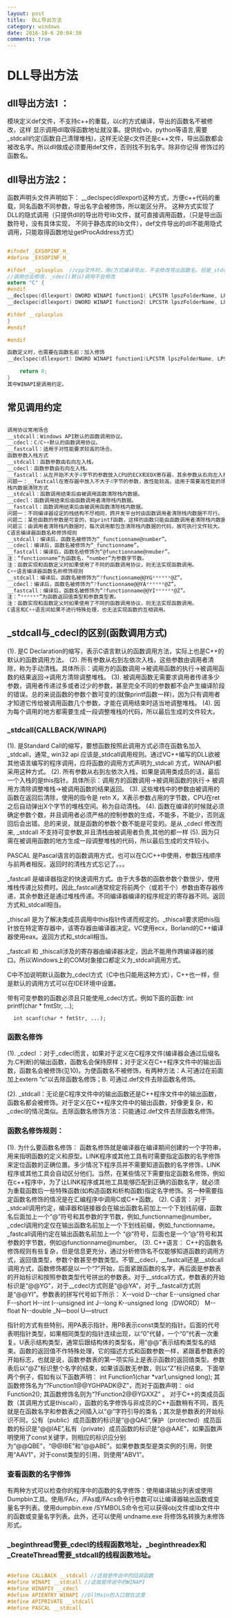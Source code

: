 ```yaml
---
layout: post
title:  DLL导出方法
category: windows 
date: 2016-10-6 20:04:30
comments: true
---
```


# DLL导出方法

## dll导出方法1 ：

模块定义def文件，不支持c++的重载，以c的方式编译，导出的函数名不被修改，这样
显示调用dll取得函数地址就没事。提供给vb，python等语言,需要_stdcall约定(函数自己清理堆栈)，这样无论是c文件还是c++文件，导出函数都会被改名字。所以dll做成必须要用def文件，否则找不到名字。除非你记得
修饰过的函数名。

## dll导出方法2：

函数声明头文件声明如下：
__declspec(dllexport)这种方式，方便c++代码的重载，同名函数不同参数，导出名字会被修饰，所以能区分开。
这种方式实现了DLL的隐式调用（只提供dll的导出符号lib文件，就可直接调用函数，（只是导出函数符号，没有具体实现，
不同于静态库的lib文件），def文件导出的dll不能用隐式调用，只能取得函数地址getProcAddress方式）

```c

#ifndef _EXSOPINF_H_
#define _EXSOPINF_H_

#ifdef __cplusplus  //cpp文件时，用c方式编译导出，不会修改导出函数名。但是_stdcall
//调用也会修改，_cdecl(默认)调用不会修改
extern "C" {
#endif
__declspec(dllexport) DWORD WINAPI function1( LPCSTR lpszFolderName, LPSTR lpszCode );
__declspec(dllexport) DWORD WINAPI function2( LPCSTR lpszFolderName, LPSTR lpszCode );

#ifdef __cplusplus
}
#endif

#endif

函数定义时，也需要在函数名前：加入修饰
__declspec(dllexport) DWORD WINAPI function1(LPCSTR lpszFolderName, LPSTR lpszCode ){

    return 0;
}
其中WINAPI是调用约定。
```
## 常见调用约定

```c

调用协议常用场合
__stdcall：Windows API默认的函数调用协议。
__cdecl：C/C++默认的函数调用协议。
__fastcall：适用于对性能要求较高的场合。
函数参数入栈方式
__stdcall：函数参数由右向左入栈。
__cdecl：函数参数由右向左入栈。
__fastcall：从左开始不大于4字节的参数放入CPU的ECX和EDX寄存器，其余参数从右向左入栈。
问题一：__fastcall在寄存器中放入不大于4字节的参数，故性能较高，适用于需要高性能的场合。
栈内数据清除方式
__stdcall：函数调用结束后由被调用函数清除栈内数据。
__cdecl：函数调用结束后由函数调用者清除栈内数据。
__fastcall：函数调用结束后由被调用函数清除栈内数据。
问题一：不同编译器设定的栈结构不尽相同，跨开发平台时由函数调用者清除栈内数据不可行。
问题二：某些函数的参数是可变的，如printf函数，这样的函数只能由函数调用者清除栈内数据。
问题三：由调用者清除栈内数据时，每次调用都包含清除栈内数据的代码，故可执行文件较大。
C语言编译器函数名称修饰规则
__stdcall：编译后，函数名被修饰为“_functionname@number”。
__cdecl：编译后，函数名被修饰为“_functionname”。
__fastcall：编译后，函数名给修饰为“@functionname@nmuber”。
注：“functionname”为函数名，“number”为参数字节数。
注：函数实现和函数定义时如果使用了不同的函数调用协议，则无法实现函数调用。
C++语言编译器函数名称修饰规则
__stdcall：编译后，函数名被修饰为“?functionname@@YG******@Z”。
__cdecl：编译后，函数名被修饰为“?functionname@@YA******@Z”。
__fastcall：编译后，函数名被修饰为“?functionname@@YI******@Z”。
注：“******”为函数返回值类型和参数类型表。
注：函数实现和函数定义时如果使用了不同的函数调用协议，则无法实现函数调用。
C语言和C++语言间如果不进行特殊处理，也无法实现函数的互相调用。

```


## _stdcall与_cdecl的区别(函数调用方式)

(1). 是C Declaration的缩写，表示C语言默认的函数调用方法，实际上也是C++的默认的函数调用方法。
(2). 所有参数从右到左依次入栈，这些参数由调用者清除，称为手动清栈。具体所示：调用方的函数调用->被调用函数的执行->被调用函数的结果返回->调用方清除调整堆栈。
(3). 被调用函数无需要求调用者传递多少参数，调用者传递过多或者过少的参数，甚至完全不同的参数都不会产生编译阶段的错误。总的来说函数的参数个数可变的(就像printf函数一样)，因为只有调用者才知道它传给被调用函数几个参数，才能在调用结束时适当地调整堆栈。
(4). 因为每个调用的地方都需要生成一段调整堆栈的代码，所以最后生成的文件较大。

###   _stdcall(CALLBACK/WINAPI)

(1). 是Standard Call的缩写，要想函数按照此调用方式必须在函数名加入_stdcall，通常_ win32 api 应该是_stdcall调用规则。通过VC++编写的DLL欲被其他语言编写的程序调用，应将函数的调用方式声明为_stdcall 方式，WINAPI都采用这种方式。
(2).  所有参数从右到左依次入栈，如果是调用类成员的话，最后一个入栈的是this指针。具体所示：调用方的函数调用->被调用函数的执行-> 被调用方清除调整堆栈->被调用函数的结果返回。
(3).  这些堆栈中的参数由被调用的函数在返回后清除，使用的指令是 retn X，X表示参数占用的字节数，CPU在ret之后自动弹出X个字节的堆栈空间。称为自动清栈。
(4).  函数在编译的时候就必须确定参数个数，并且调用者必须严格的控制参数的生成，不能多，不能少，否则返回后会出错。总的来说，就是函数的参数个数不能是可变的。是从 _cdecl 修改而来, _stdcall 不支持可变参数,并且清栈由被调用者负责,其他的都一样
(5).  因为只需在被调用函数的地方生成一段调整堆栈的代码，所以最后生成的文件较小。

PASCAL 是Pascal语言的函数调用方式，也可以在C/C++中使用，参数压栈顺序与前两者相反。返回时的清栈方式忘记了。。。

_fastcall 是编译器指定的快速调用方式。由于大多数的函数参数个数很少，使用堆栈传递比较费时。因此_fastcall通常规定将前两个（或若干个）参数由寄存器传递，其余参数还是通过堆栈传递。不同编译器编译的程序规定的寄存器不同。返回方式和_stdcall相当。

_thiscall 是为了解决类成员调用中this指针传递而规定的。_thiscall要求把this指针放在特定寄存器中，该寄存器由编译器决定。VC使用ecx，Borland的C++编译器使用eax。返回方式和_stdcall相当。

_fastcall 和 _thiscall涉及的寄存器由编译器决定，因此不能用作跨编译器的接口。所以Windows上的COM对象接口都定义为_stdcall调用方式。

C中不加说明默认函数为_cdecl方式（C中也只能用这种方式），C++也一样，但是默认的调用方式可以在IDE环境中设置。

带有可变参数的函数必须且只能使用_cdecl方式，例如下面的函数:
      int printf(char * fmtStr, ...);

      int scanf(char * fmtStr, ...);

###  函数名修饰

(1). _cdecl ：对于_cdecl而言，如果对于定义在C程序文件(编译器会通过后缀名为.C判断)的输出函数，函数名会保持原样；对于定义在C++程序文件中的输出函数，函数名会被修饰(见10)。为使函数名不被修饰，有两种方法：A.可通过在前面加上extern “c”以去除函数名修饰；B. 可通过.def文件去除函数名修饰。

(2). _stdcall：无论是C程序文件中的输出函数还是C++程序文件中的输出函数，函数名都会被修饰。对于定义在C++程序文件中的输出函数，好像更复杂，和_cdecl的情况类似。去除函数名修饰方法：只能通过.def文件去除函数名修饰。

### 函数名修饰规则：

(1). 为什么要函数名修饰：
      函数名修饰就是编译器在编译期间创建的一个字符串，用来指明函数的定义和原型。LINK程序或其他工具有时需要指定函数的名字修饰来定位函数的正确位置。多少情况下程序员并不需要知道函数的名字修饰，LINK程序或其他工具会自动区分他们。当然，在某些情况下需要指定函数名修饰，例如在c++程序中，为了让LINK程序或其他工具能够匹配到正确的函数名字，就必须为重载函数后一些特殊函数(如构造函数和析构函数)指定名字修饰。另一种需要指定函数名修饰的情况是在汇编程序中调用C或C++函数。
(2). C语言：
      对于_stdcall调用约定，编译器和链接器会在输出函数名前加上一个下划线前缀，函数名后面加上一个“@”符号和其参数的字节数，例如_functionname@number。_cdecl调用约定仅在输出函数名前加上一个下划线前缀，例如_functionname。_fastcall调用约定在输出函数名前加上一个 “@“符号，后面也是一个”@“符号和其参数的字节数，例如@functionname@number。
(3). C++语言：
   C++的函数名修饰规则有些复杂，但是信息更充分，通过分析修饰名不仅能够知道函数的调用方式，返回值类型，参数个数甚至参数类型。不管__cdecl，__fastcall还是__stdcall调用方式，函数修饰都是以一个“?”开始，后面紧跟函数的名字，再后面是参数表的开始标识和按照参数类型代号拼出的参数表。对于__stdcall方式，参数表的开始标识是“@@YG”，对于__cdecl方式则是“@@YA”，对于__fastcall方式则是“@@YI”。参数表的拼写代号如下所示：
X--void
D--char
E--unsigned char
F--short
H--int
I--unsigned int
J--long
K--unsigned long（DWORD）
M--float
N--double
_N—bool
U—struct

指针的方式有些特别，用PA表示指针，用PB表示const类型的指针。后面的代号表明指针类型，如果相同类型的指针连续出现，以“0”代替，一个“0”代表一次重复。U表示结构类型，通常后跟结构体的类型名，用“@@”表示结构类型名的结束。函数的返回值不作特殊处理，它的描述方式和函数参数一样，紧跟着参数表的开始标志，也就是说，函数参数表的第一项实际上是表示函数的返回值类型。参数表后以“@Z”标识整个名字的结束，如果该函数无参数，则以“Z”标识结束。下面举两个例子，假如有以下函数声明：
int Function1(char *var1,unsigned long);
其函数修饰名为“?Function1@@YGHPADK@Z”，而对于函数声明：
oid Function2();
其函数修饰名则为“?Function2@@YGXXZ” 。
对于C++的类成员函数（其调用方式是thiscall），函数的名字修饰与非成员的C++函数稍有不同，首先就是在函数名字和参数表之间插入以“@”字符引导的类名；其次是参数表的开始标识不同，公有（public）成员函数的标识是“@@QAE”,保护（protected）成员函数的标识是“@@IAE”,私有（private）成员函数的标识是“@@AAE”，如果函数声明使用了const关键字，则相应的标识应分别为“@@QBE”，“@@IBE”和“@@ABE”。如果参数类型是类实例的引用，则使用“AAV1”，对于const类型的引用，则使用“ABV1”。

###   查看函数的名字修饰
 有两种方式可以检查你的程序中的函数的名字修饰：使用编译输出列表或使用Dumpbin工具。使用/FAc，/FAs或/FAcs命令行参数可以让编译器输出函数或变量名字列表。使用dumpbin.exe /SYMBOLS命令也可以获得obj文件或lib文件中的函数或变量名字列表。此外，还可以使用 undname.exe 将修饰名转换为未修饰形式。

###   _beginthread需要_cdecl的线程函数地址，_beginthreadex和_CreateThread需要_stdcall的线程函数地址。

```c

#define CALLBACK __stdcall //这就是传说中的回调函数
#define WINAPI __stdcall //这就是传说中的WINAPI
#define WINAPIV __cdecl
#define APIENTRY WINAPI //DllMain的入口就在这里
#define APIPRIVATE __stdcall
#define PASCAL __stdcall
```
